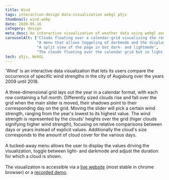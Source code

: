 ```yaml
---
title: Wind
tags: interaction-design data-visualization webgl p5js
thumbnail: wind.webp
date: 2020-05-16
category: design
meta_desc: An interactive visualization of weather data using webgl and p5js
carouselAlt: ["Clouds floating over a calendar-grid visualizing the respective day's cloud cover with their size and the day's wind strength with their height", 
              "A menu that allows toggeling of darkmode and the display of explicit values as well as adjusting the time a cloud is shown for via a slider",
              "A split view of the page in bot dark- and lightmode",
              "The clouds floating over the calendar grid but in light mode"]
tech: p5js, WebGL
---
```


'Wind' is an interactive data visualization that lets its users compare the occurrence of specific wind strengths in the city of Augsburg over the years 2009 until 2018.
<br></br>
A three-dimensional grid lays out the year in a calendar format, with each row containing a full month.
Differently sized clouds rise and fall over the grid when the main slider is moved, their shadows point to their corresponding day on the grid.
Moving the slider will pick a certain wind strength, ranging from the year's lowest to its highest value.
The wind strength is represented by the clouds' heights over the grid (higer clouds signifying higher wind strength), focusing on relative comparisons between days or years instead of explicit values.
Additionally the cloud's size corresponds to the amount of cloud cover for the various days.
<br></br>
A tucked-away menu allows the user to display the values driving the visualization, toggle between light- and darkmode and adjust the duration for which a cloud is shown.
<br></br>
The visualization is accessible via a [live website](http://www.hs-augsburg.de/homes/mokro/exp/abgabeBlock2.html) (most stable in chrome browser) or a [recorded demo](https://youtu.be/B8WL9vzGXW8).
